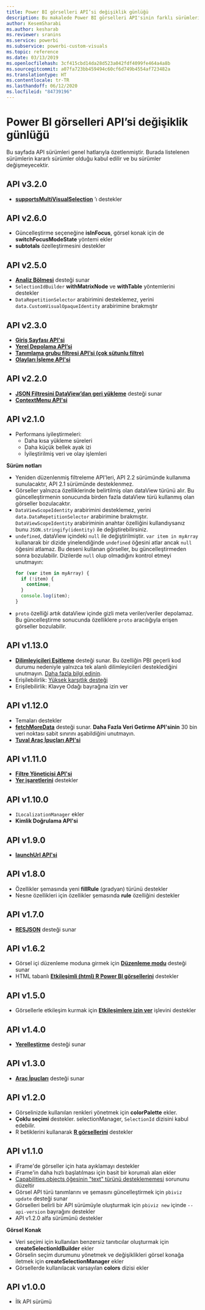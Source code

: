 ```yaml
---
title: Power BI görselleri API’si değişiklik günlüğü
description: Bu makalede Power BI görselleri API'sinin farklı sürümleri arasındaki temel farklar açıklanmaktadır.
author: KesemSharabi
ms.author: kesharab
ms.reviewer: sranins
ms.service: powerbi
ms.subservice: powerbi-custom-visuals
ms.topic: reference
ms.date: 03/13/2019
ms.openlocfilehash: 3cf415cbd14da28d523a042fdf4099fe464a4a8b
ms.sourcegitcommit: a07fa723bb459494c60cf6d749b4554af723482a
ms.translationtype: HT
ms.contentlocale: tr-TR
ms.lasthandoff: 06/12/2020
ms.locfileid: "84739196"
---
```

# <a name="power-bi-visuals-api-changelog"></a>Power BI görselleri API’si değişiklik günlüğü
Bu sayfada API sürümleri genel hatlarıyla özetlenmiştir. Burada listelenen sürümlerin kararlı sürümler olduğu kabul edilir ve bu sürümler değişmeyecektir.

## <a name="api-v320"></a>API v3.2.0
  * **[supportsMultiVisualSelection](./supportsmultivisualselection-feature.md)** ’ı destekler

## <a name="api-v260"></a>API v2.6.0
  * Güncelleştirme seçeneğine **isInFocus**, görsel konak için de **switchFocusModeState** yöntemi ekler
  * **subtotals** özelleştirmesini destekler

## <a name="api-v250"></a>API v2.5.0
  * **[Analiz Bölmesi](./analytics-pane.md)** desteği sunar
  * `SelectionIdBuilder` **withMatrixNode** ve **withTable** yöntemlerini destekler
  * `DataRepetitionSelector` arabirimini desteklemez, yerini `data.CustomVisualOpaqueIdentity` arabirimine bırakmıştır

## <a name="api-v230"></a>API v2.3.0
  * **[Giriş Sayfası API'si](./landing-page.md)**
  * **[Yerel Depolama API’si](./local-storage.md)**
  * **[Tanımlama grubu filtresi API’si (çok sütunlu filtre)](./filter-api.md#the-tuple-filter-api-multi-column-filter)**
  * **[Olayları İşleme API'si](./event-service.md#render-events-in-power-bi-visuals)**

## <a name="api-v220"></a>API v2.2.0
  * **[JSON Filtresini DataView’dan geri yükleme](./filter-api.md#restore-the-json-filter-from-the-data-view)** desteği sunar
  * **[ContextMenu API'si](./context-menu.md)**

## <a name="api-v210"></a>API v2.1.0
  * Performans iyileştirmeleri:
    * Daha kısa yükleme süreleri
    * Daha küçük bellek ayak izi
    * İyileştirilmiş veri ve olay işlemleri  

**Sürüm notları**
* Yeniden düzenlenmiş filtreleme API'leri, API 2.2 sürümünde kullanıma sunulacaktır, API 2.1 sürümünde desteklenmez.
* Görseller yalnızca özelliklerinde belirtilmiş olan dataView türünü alır. Bu güncelleştirmenin sonucunda birden fazla dataView türü kullanmış olan görseller bozulacaktır.
* `DataViewScopeIdentity` arabirimini desteklemez, yerini `data.DataRepetitionSelector` arabirimine bırakmıştır. `DataViewScopeIdentity` arabiriminin anahtar özelliğini kullandıysanız bunu `JSON.stringify(identity)` ile değiştirebilirsiniz.
* `undefined`, dataView içindeki `null` ile değiştirilmiştir. `var item in myArray` kullanarak bir dizide yinelendiğinde `undefined` öğesini atlar ancak `null` öğesini atlamaz. Bu deseni kullanan görseller, bu güncelleştirmeden sonra bozulabilir. Dizilerde `null` olup olmadığını kontrol etmeyi unutmayın:
   ```typescript
   for (var item in myArray) {
     if (!item) {
       continue;
     }
     console.log(item);
   }
   ```
* `proto` özelliği artık dataView içinde gizli meta veriler/veriler depolamaz. Bu güncelleştirme sonucunda özelliklere `proto` aracılığıyla erişen görseller bozulabilir.

## <a name="api-v1130"></a>API v1.13.0
* **[Dilimleyicileri Eşitleme](./enable-sync-slicers.md)** desteği sunar. Bu özelliğin PBI geçerli kod durumu nedeniyle yalnızca tek alanlı dilimleyicileri desteklediğini unutmayın. [Daha fazla bilgi edinin](/power-bi/desktop-slicers).
* Erişilebilirlik: [Yüksek karşıtlık desteği](./high-contrast-support.md) 
* Erişilebilirlik: Klavye Odağı bayrağına izin ver

## <a name="api-v1120"></a>API v1.12.0
* Temaları destekler
* **[fetchMoreData](./fetch-more-data.md)** desteği sunar. **Daha Fazla Veri Getirme API'sinin** 30 bin veri noktası sabit sınırını aşabildiğini unutmayın.
* **[Tuval Araç İpuçları API'si](./add-tooltips.md#add-report-page-tooltips)**

## <a name="api-v1110"></a>API v1.11.0
* **[Filtre Yöneticisi API'si](./filter-api.md)**
* **[Yer işaretlerini](./bookmarks-support.md)** destekler 

## <a name="api-v1100"></a>API v1.10.0
* `ILocalizationManager` ekler
* **Kimlik Doğrulama API'si**

## <a name="api-v190"></a>API v1.9.0
* **[launchUrl API'si](./launch-url.md)**

## <a name="api-v180"></a>API v1.8.0
* Özellikler şemasında yeni **fillRule** (gradyan) türünü destekler
* Nesne özellikleri için özellikler şemasında **rule** özelliğini destekler

## <a name="api-v170"></a>API v1.7.0
* **[RESJSON](./localization.md#resource-file)** desteği sunar

## <a name="api-v162"></a>API v1.6.2
* Görsel içi düzenleme moduna girmek için **[Düzenleme modu](./advanced-edit-mode.md)** desteği sunar
* HTML tabanlı **[Etkileşimli (html) R Power BI görsellerini](https://microsoft.github.io/PowerBI-visuals/tutorials/building-r-powered-custom-visual/creating-r-visuals.md)** destekler

## <a name="api-v150"></a>API v1.5.0
* Görsellerle etkileşim kurmak için **[Etkileşimlere izin ver](./visuals-interactions.md)** işlevini destekler

## <a name="api-v140"></a>API v1.4.0
* **[Yerelleştirme](./localization.md)** desteği sunar

## <a name="api-v130"></a>API v1.3.0
* **[Araç İpuçları](./add-tooltips.md)** desteği sunar

## <a name="api-v120"></a>API v1.2.0
* Görselinizde kullanılan renkleri yönetmek için **colorPalette** ekler.
* **Çoklu seçimi** destekler. selectionManager, `SelectionId` dizisini kabul edebilir.
* R betiklerini kullanarak **[R görsellerini](https://microsoft.github.io/PowerBI-visuals/tutorials/building-r-powered-custom-visual/creating-r-visuals.md)** destekler

## <a name="api-v110"></a>API v1.1.0
* iFrame'de görseller için hata ayıklamayı destekler
* iFrame'in daha hızlı başlatılması için basit bir korumalı alan ekler
* [Capabilities.objects öğesinin "text" türünü desteklememesi](https://github.com/Microsoft/PowerBI-visuals-tools/issues/12) sorununu düzeltir
* Görsel API türü tanımlarını ve şemasını güncelleştirmek için `pbiviz update` desteği sunar
* Görselleri belirli bir API sürümüyle oluşturmak için `pbiviz new` içinde `--api-version` bayrağını destekler
* API v1.2.0 alfa sürümünü destekler

**Görsel Konak**
* Veri seçimi için kullanılan benzersiz tanıtıcılar oluşturmak için **createSelectionIdBuilder** ekler
* Görselin seçim durumunu yönetmek ve değişiklikleri görsel konağa iletmek için **createSelectionManager** ekler
* Görsellerde kullanılacak varsayılan **colors** dizisi ekler

## <a name="api-v100"></a>API v1.0.0
* İlk API sürümü
